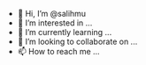 - 👋 Hi, I’m @salihmu
- 👀 I’m interested in ...
- 🌱 I’m currently learning ...
- 💞️ I’m looking to collaborate on ...
- 📫 How to reach me ...

<!---
salihmu/salihmu is a ✨ special ✨ repository because its `README.md` (this file) appears on your GitHub profile.
You can click the Preview link to take a look at your changes.
--->
